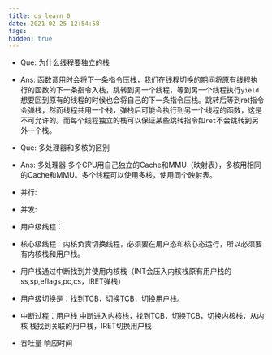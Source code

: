 ```yaml
---
title: os_learn_0
date: 2021-02-25 12:54:58
tags:
hidden: true
---
```


* Que: 为什么线程要独立的栈
* Ans: 函数调用时会将下一条指令压栈，我们在线程切换的期间将原有线程执行的函数的下一条指令入栈，跳转到另一个线程，等到另一个线程执行`yield`想要回到原有的线程的时候也会将自己的下一条指令压栈。跳转后等到ret指令会弹栈，然而线程共用一个栈，弹栈后可能会执行到另一个线程的函数，这是不可允许的。而每个线程独立的栈可以保证某些跳转指令如`ret`不会跳转到另外一个栈。

* Que: 多处理器和多核的区别
* Ans: 多处理器 多个CPU用自己独立的Cache和MMU（映射表），多核用相同的Cache和MMU。多个线程可以使用多核，使用同个映射表。

* 并行:
* 并发:

* 用户级线程：
* 核心级线程：内核负责切换线程，必须要在用户态和核心态运行，所以必须要有内核栈和用户栈。

* 用户栈通过中断找到并使用内核栈（INT会压入内核栈原有用户栈的ss,sp,eflags,pc,cs，IRET弹栈）

* 用户级切换是：找到TCB，切换TCB，切换用户栈。
* 中断过程：用户栈 中断进入内核栈，找到TCB，切换TCB，切换内核栈，从内核 栈找到关联的用户栈，IRET切换用户栈


* 吞吐量 响应时间 